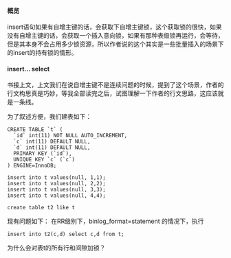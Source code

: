 #### 概览

insert语句如果有自增主键的话，会获取下自增主键锁，这个获取锁的很快，如果没有自增主键的话，会获取一个插入意向锁，如果有那种表级锁再运行，会等待，但是其本身不会占用多少锁资源，所以作者说的这个其实是一些批量插入的场景下的insert的持有锁的情形。



#### insert... select 

书接上文，上文我们在说自增主键不是连续问题的时候，提到了这个场景，作者的行文构思真是巧妙，等我全部读完之后，试图理解一下作者的行文思路，这应该就是一条线。

为了叙述方便，我们建表如下：

```mysql
CREATE TABLE `t` (
  `id` int(11) NOT NULL AUTO_INCREMENT,
  `c` int(11) DEFAULT NULL,
  `d` int(11) DEFAULT NULL,
  PRIMARY KEY (`id`),
  UNIQUE KEY `c` (`c`)
) ENGINE=InnoDB;

insert into t values(null, 1,1);
insert into t values(null, 2,2);
insert into t values(null, 3,3);
insert into t values(null, 4,4);

create table t2 like t
```



现有问题如下： 在RR级别下，binlog_format=statement 的情况下，执行

```mysql
insert into t2(c,d) select c,d from t;
```

为什么会对表t的所有行和间隙加锁？

